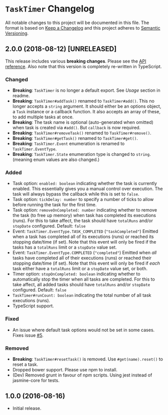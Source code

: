 # `TaskTimer` Changelog

All notable changes to this project will be documented in this file. The format is based on [Keep a Changelog](http://keepachangelog.com/en/1.0.0/) and this project adheres to [Semantic Versioning](http://semver.org).

## 2.0.0 (2018-08-12) [UNRELEASED]
This release includes various **breaking changes**. Please see the [API reference][docs]. Also note that this version is completely re-written in TypeScript.

### Changed
- **Breaking**: `TaskTimer` is no longer a default export. See _Usage_ section in readme.
- **Breaking**: `TaskTimer#addTask()` renamed to `TaskTimer#add()`. This no longer accepts a `string` argument. It should either be an options object, a `Task` instance or a callback function. It also accepts an array of these, to add multiple tasks at once.
- **Breaking**: The task name is optional (auto-generated when omitted) when task is created via `#add()`. But `callback` is now required.
- **Breaking**: `TaskTimer#removeTask()` renamed to `TaskTimer#remove()`.
- **Breaking**: `TaskTimer#getTask()` renamed to `TaskTimer#get()`.
- **Breaking**: `TaskTimer.Event` enumeration is renamed to `TaskTimer.EventType`.
- **Breaking**: `TaskTimer.State` enumeration type is changed to `string`. (meaning enum values are also changed.)

### Added
- Task option: `enabled: boolean` indicating whether the task is currently enabled. This essentially gives you a manual control over execution. The task will always bypass the callback while this is set to `false`.
- Task option: `tickDelay: number` to specify a number of ticks to allow before running the task for the first time.
- Task option: `removeOnCompleted: number` indicating whether to remove the task (to free up memory) when task has completed its executions (runs). For this to take affect, the task should have `totalRuns` and/or `stopDate` configured. Default: `false`
- Event: `TaskTimer.EventType.TASK_COMPLETED` (`"taskCompleted"`) Emitted when a task has completed all of its executions (runs) or reached its stopping date/time (if set). Note that this event will only be fired if the tasks has a `totalRuns` limit or a `stopDate` value set.
- Event: `TaskTimer.EventType.COMPLETED` (`"completed"`) Emitted when *all* tasks have completed all of their executions (runs) or reached their stopping date/time (if set). Note that this event will only be fired if *each* task either have a `totalRuns` limit or a `stopDate` value set, or both.
- Timer option: `stopOnCompleted: boolean` indicating whether to automatically stop the timer when all tasks are completed. For this to take affect, all added tasks should have `totalRuns` and/or `stopDate` configured. Default: `false`
- `TaskTimer#runCount: boolean` indicating the total number of all task executions (runs).
- TypeScript support.

### Fixed
- An issue where default task options would not be set in some cases. Fixes issue [#5](https://github.com/onury/tasktimer/issues/5).

### Removed
- **Breaking**: `TaskTimer#resetTask()` is removed. Use `#get(name).reset()` to reset a task.
- Dropped bower support. Please use npm to install.
- (Dev) Removed grunt in favour of npm scripts. Using jest instead of jasmine-core for tests.


## 1.0.0 (2016-08-16)

- Initial release.


[docs]:https://onury.io/tasktimer/?api=tasktimer
